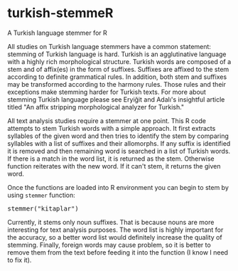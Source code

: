 # turkish-stemmeR
A Turkish language stemmer for R

All studies on Turkish language stemmers have a common statement: stemming of Turkish language is hard. Turkish is an agglutinative language with a highly rich morphological structure. Turkish words are composed of a stem and of affix(es) in the form of suffixes. Suffixes are affixed to the stem according to definite grammatical rules. In addition, both stem and suffixes may be transformed according to the harmony rules. Those rules and their exceptions make stemming harder for Turkish texts. For more about stemming Turkish language please see Eryiğit and Adalı's insightful article titled "An affix stripping morphological analyzer for Turkish."

All text analysis studies require a stemmer at one point. This R code attempts to stem Turkish words with a simple approach. It first extracts syllables of the given word and then tries to identify the stem by comparing syllables with a list of suffixes and their allomorphs. If any suffix is identified it is removed and then remaining word is searched in a list of Turkish words. If there is a match in the word list, it is returned as the stem. Otherwise function reiterates with the new word. If it can't stem, it returns the given word.

Once the functions are loaded into R environment you can begin to stem by using <code>stemmer</code> function: <pre>stemmer("kitaplar")</pre>
Currently, it stems only noun suffixes. That is because nouns are more interesting for text analysis purposes. The word list is highly important for the accuracy, so a better word list would definitely increase the quality of stemming. Finally, foreign words may cause problem, so it is better to remove them from the text before feeding it into the function (I know I need to fix it).
